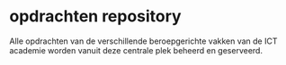 # opdrachten repository

Alle opdrachten van de verschillende beroepgerichte vakken van de ICT academie worden vanuit deze centrale plek beheerd en geserveerd.

